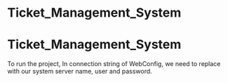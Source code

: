 # Ticket_Management_System
# Ticket_Management_System
To run the project,
In connection string of WebConfig, we need to replace with our system server name, user and password.